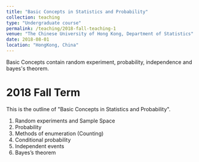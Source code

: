 ```yaml
---
title: "Basic Concepts in Statistics and Probability"
collection: teaching
type: "Undergraduate course"
permalink: /teaching/2018-fall-teaching-1
venue: "The Chinese University of Hong Kong, Department of Statistics"
date: 2018-08-01
location: "HongKong, China"
---
```


Basic Concepts contain random experiment, probability, independence and bayes's theorem.

2018 Fall Term
======
This is the outline of "Basic Concepts in Statistics and Probability".
1. Random experiments and Sample Space
2. Probability
3. Methods of enumeration (Counting)
4. Conditional probability
5. Independent events
6. Bayes’s theorem
